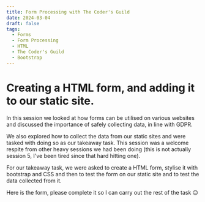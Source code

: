 ```yaml
---
title: Form Processing with The Coder's Guild
date: 2024-03-04
draft: false
tags:
  - Forms
  - Form Processing
  - HTML
  - The Coder's Guild
  - Bootstrap
---
```

<h1>Creating a HTML form, and adding it to our static site. </h1>

In this session we looked at how forms can be utilised on various websites and discussed the importance of safely collecting data, in line with GDPR. 

We also explored how to collect the data from our static sites and were tasked with doing so as our takeaway task. This session was a welcome respite from other heavy sessions we had been doing (this is not actually session 5, I've been tired since that hard hitting one).

For our takeaway task, we were asked to create a HTML form, stylise it with bootstrap and CSS and then to test the form on our static site and to test the data collected from it. 

Here is the form, please complete it so I can carry out the rest of the task 😉

